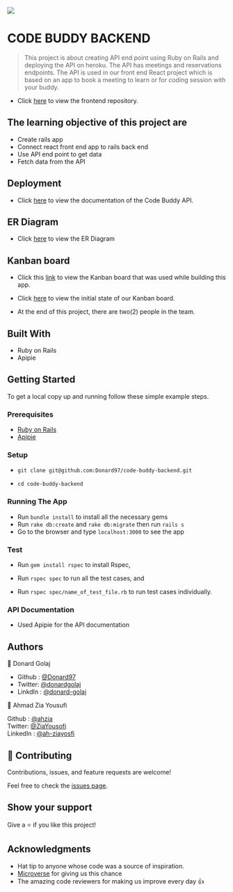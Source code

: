![](https://img.shields.io/badge/Microverse-blueviolet)

# CODE BUDDY BACKEND

> This project is about creating API end point using Ruby on Rails and deploying the API on heroku. The API has meetings and reservations endpoints. The API is used in our front end React project which is based on an app to book a meeting to learn or for coding session with your buddy. 

- Click [here](https://github.com/ahzia/code-buddy-frontend) to view the frontend repository.



## The learning objective of this project are

- Create rails app
- Connect react front end app to rails back end
- Use API end point to get data
- Fetch data from the API

## Deployment

- Click [here](https://codebuddy-me.herokuapp.com/) to view the documentation of the Code Buddy API.

## ER Diagram 

- Click [here](https://lucid.app/lucidchart/76badcdb-44ec-4ece-b04b-8485e0dbbdd2/edit?invitationId=inv_144c5c2a-db9c-4e07-a1f2-80038db6bcac&page=0_0#) to view the ER Diagram 


## Kanban board

- Click this [link](https://github.com/Donard97/code-buddy-backend/projects/1) to view the Kanban board that was used while building this app.

- Click [here](https://user-images.githubusercontent.com/74506933/150403327-e2696816-3a09-41f5-b49f-a012d8cec8bb.png) to view the initial state of our Kanban board.

- At the end of this project, there are two(2) people in the team.


## Built With

- Ruby on Rails
- Apipie

## Getting Started

To get a local copy up and running follow these simple example steps.

### Prerequisites

- [Ruby on Rails](https://guides.rubyonrails.org/getting_started.html)
- [Apipie](https://github.com/Apipie/apipie-rails)

### Setup
- ```git clone git@github.com:Donard97/code-buddy-backend.git```

- ```cd code-buddy-backend```

### Running The App

- Run ```bundle install``` to install all the necessary gems
- Run ```rake db:create``` and ```rake db:migrate``` then run ```rails s```
- Go to the browser and type `localhost:3000` to see the app

### Test

- Run ```gem install rspec``` to install Rspec,

- Run ```rspec spec``` to run all the test cases, and

- Run ```rspec spec/name_of_test_file.rb``` to run test cases individually.

### API Documentation

- Used Apipie for the API documentation


## Authors

👤 Donard Golaj

- Github : [@Donard97](https://github.com/Donard97)
- Twitter: [@donardgolaj](https://twitter.com/donardgolaj)
- LinkdIn : [@donard-golaj](https://www.linkedin.com/in/donard-golaj/)

👤 Ahmad Zia Yousufi 

Github : [@ahzia](https://github.com/ahzia) <br>
Twitter: [@ZiaYousofi](https://twitter.com/ZiaYousofi)<br>
LinkedIn : [@ah-ziayosfi](https://www.linkedin.com/in/ah-ziayosfi/)


## 🤝 Contributing

Contributions, issues, and feature requests are welcome!

Feel free to check the [issues page](https://github.com/Donard97/code-buddy-backend/issues).

## Show your support

Give a ⭐️ if you like this project!

## Acknowledgments
- Hat tip to anyone whose code was a source of inspiration.
- [Microverse](https://github.com/microverseinc) for giving us this chance
- The amazing code reviewers for making us improve every day 👍
